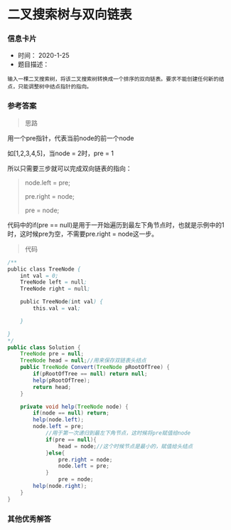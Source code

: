 # 二叉搜索树与双向链表 

### 信息卡片 

- 时间： 2020-1-25
- 题目描述：

```
输入一棵二叉搜索树，将该二叉搜索树转换成一个排序的双向链表。要求不能创建任何新的结点，只能调整树中结点指针的指向。
```

 

### 参考答案

> 思路

用一个pre指针，代表当前node的前一个node

如[1,2,3,4,5]，当node = 2时，pre = 1

所以只需要三步就可以完成双向链表的指向：

> node.left = pre;
>
> pre.right = node;
>
> pre = node;

代码中的if(pre == null)是用于一开始遍历到最左下角节点时，也就是示例中的1时，这时候pre为空，不需要pre.right = node这一步。




> 代码

```java
/**
public class TreeNode {
    int val = 0;
    TreeNode left = null;
    TreeNode right = null;

    public TreeNode(int val) {
        this.val = val;

    }

}
*/
public class Solution {
    TreeNode pre = null;
    TreeNode head = null;//用来保存双链表头结点
    public TreeNode Convert(TreeNode pRootOfTree) {
        if(pRootOfTree == null) return null;
        help(pRootOfTree);
        return head;
    }

    private void help(TreeNode node) {
        if(node == null) return;
        help(node.left);
        node.left = pre;
        	//用于第一次递归到最左下角节点，这时候将pre赋值给node
            if(pre == null){
                head = node;//这个时候节点是最小的，赋值给头结点
            }else{
                pre.right = node;
                node.left = pre;
            }
        		pre = node;
        help(node.right);
    }
}
```





### 其他优秀解答

